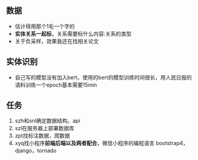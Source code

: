 ## 数据
- 估计得用那个1毛一个字的
- **实体关系一起标**，关系需要标什么内容:关系的类型
- 关于负采样，效果我还在找相关论文

## 实体识别
- 自己写的模型没有加入bert，使用的bert的模型训练时间很长，用人民日报的语料训练一个epoch基本需要15min

## 任务

1. szh和snl确定数据结构，api
2. szl在服务器上部署数据库
3. zpt找标注数据，爬数据
4. xyq找小程序**前端后端以及两者配合**，微信小程序的编程语言 bootstrap4，django，tornado
